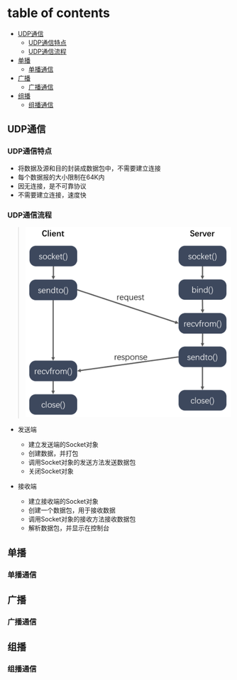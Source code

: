 # table of contents

- [UDP通信](#udp通信)
  - [UDP通信特点](#udp通信特点)
  - [UDP通信流程](#udp通信流程)
- [单播](#单播)
  - [单播通信](#单播通信)
- [广播](#广播)
  - [广播通信](#广播通信)
- [组播](#组播)
  - [组播通信](#组播通信)
  
## UDP通信

### UDP通信特点

- 将数据及源和目的封装成数据包中，不需要建立连接
- 每个数据报的大小限制在64K内
- 因无连接，是不可靠协议
- 不需要建立连接，速度快

### UDP通信流程

> ![UDP通信流程](./images/UDP通信流程.png)

- 发送端
  - 建立发送端的Socket对象
  - 创建数据，并打包
  - 调用Socket对象的发送方法发送数据包
  - 关闭Socket对象

- 接收端
  - 建立接收端的Socket对象
  - 创建一个数据包，用于接收数据
  - 调用Socket对象的接收方法接收数据包
  - 解析数据包，并显示在控制台

## 单播

### 单播通信

## 广播

### 广播通信

## 组播

### 组播通信
